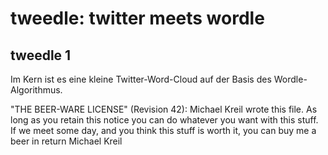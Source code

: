 # tweedle: twitter meets wordle

## tweedle 1

Im Kern ist es eine kleine Twitter-Word-Cloud auf der Basis des Wordle-Algorithmus.











"THE BEER-WARE LICENSE" (Revision 42):
Michael Kreil wrote this file. As long as you retain this notice you
can do whatever you want with this stuff. If we meet some day, and you think
this stuff is worth it, you can buy me a beer in return
Michael Kreil
